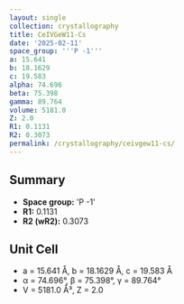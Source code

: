 ```yaml
---
layout: single
collection: crystallography
title: CeIVGeW11-Cs
date: '2025-02-11'
space_group: '''P -1'''
a: 15.641
b: 18.1629
c: 19.583
alpha: 74.696
beta: 75.398
gamma: 89.764
volume: 5181.0
Z: 2.0
R1: 0.1131
R2: 0.3073
permalink: /crystallography/ceivgew11-cs/
---
```


## Summary

- **Space group:** 'P -1'
- **R1:** 0.1131
- **R2 (wR2):** 0.3073

## Unit Cell
- a = 15.641 Å, b = 18.1629 Å, c = 19.583 Å
- α = 74.696°, β = 75.398°, γ = 89.764°
- V = 5181.0 Å³, Z = 2.0
